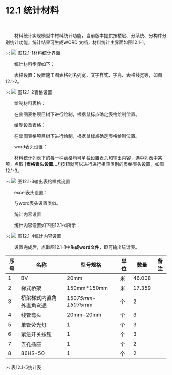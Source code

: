 # 12.1 统计材料
<br/>

&emsp;&emsp;材料统计实现模型中材料统计功能，当前版本提供按楼层、分系统、分构件分别统计功能，统计结果可生成WORD 文档，材料统计主界面如图12.1\-1。


:-: ![](images/633.png)
图12.1\-1材料统计界面

&emsp;&emsp;统计材料步骤如下：

&emsp;&emsp;表格设置：设置施工图表格列名列宽、文字样式、字高、表格线宽等，如图12.1\-2。


:-: ![](images/634.png)
图12.1\-2表格设置

&emsp;&emsp;绘制材料表格：

&emsp;&emsp;在出图表格项目树下进行绘制，根据鼠标点确定表格绘制位置。

&emsp;&emsp;绘制设备表格：

&emsp;&emsp;在出图表格项目树下进行绘制，根据鼠标点确定表格绘制位置。

&emsp;&emsp;word表头设置：

&emsp;&emsp;材料统计列表下的每一种表格均可单独设置表头和输出内容，选中列表中某项，点取
[**表格表头设置.../**]按钮就可以进行进行相应类别的表格表头设置，如图12.1\-3。

:-: ![](images/635.png)
图12.1\-3输出表格样式设置

&emsp;&emsp;excel表头设置：

&emsp;&emsp;与word表头设置类似。

&emsp;&emsp;统计内容设置

&emsp;&emsp;统计内容设置如下图12.1-4所示：


:-: ![](images/636.png)
图12.1-4统计内容设置

&emsp;&emsp;设置完成后，点取图12.1\-1中**生成word文件**，即可输出统计表。

|  序号   |   名称  |   型号规格  | 单位    |    数量 |  备注   |
| --- | --- | --- | --- | --- | --- |
| 1    |  BV   |   20mm  | 米    | 46.008    |     |
|  2   |   梯式桥架  |  150mm*150mm   |  米   | 17.359    |     |
| 3    | 桥架梯式内直角外直角弯通    |150*75mm-150*75mm     |   个  |  2   |     |
| 4    | 线管弯头    | 20mm-20mm    |   个  |  3   |     |
| 5    | 单管荧光灯    |   1  |  个   |    3 |     |
| 6    |    紧急开关按钮 |   1  |   个  |  3   |     |
| 7    |   五孔插座  |  1   |   个  |  2   |     |
| 8    |  86HS-50   |   1  |    个 |   2  |     |

:-: 表12.1-5统计表